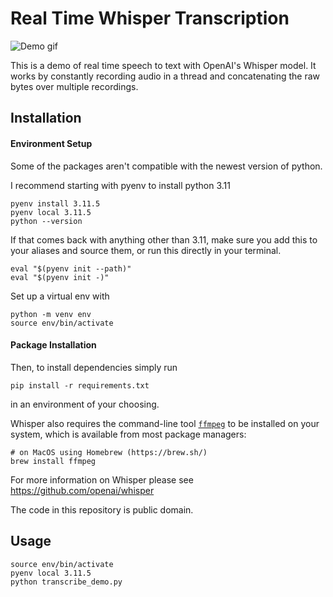 # Real Time Whisper Transcription

![Demo gif](demo.gif)

This is a demo of real time speech to text with OpenAI's Whisper model. It works by constantly recording audio in a thread and concatenating the raw bytes over multiple recordings.

## Installation

#### Environment Setup

Some of the packages aren't compatible with the newest version of python.

I recommend starting with pyenv to install python 3.11

```
pyenv install 3.11.5
pyenv local 3.11.5
python --version 
```

If that comes back with anything other than 3.11, make sure you add this to your aliases and source them, or run this directly in your terminal.

```
eval "$(pyenv init --path)"
eval "$(pyenv init -)"
```

Set up a virtual env with
```
python -m venv env
source env/bin/activate
```

#### Package Installation

Then, to install dependencies simply run
```
pip install -r requirements.txt
```
in an environment of your choosing.

Whisper also requires the command-line tool [`ffmpeg`](https://ffmpeg.org/) to be installed on your system, which is available from most package managers:

```
# on MacOS using Homebrew (https://brew.sh/)
brew install ffmpeg
```

For more information on Whisper please see https://github.com/openai/whisper

The code in this repository is public domain.

## Usage

```
source env/bin/activate
pyenv local 3.11.5
python transcribe_demo.py
```